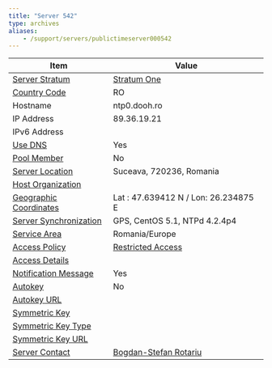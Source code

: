 ```yaml
---
title: "Server 542"
type: archives
aliases:
    - /support/servers/publictimeserver000542
---
```


| Item | Value |
| ----- | ----- |
| [Server Stratum](/support/servers/serverstratum) | [Stratum One](/support/servers/stratumonetimeservers) |
| [Country Code](/support/servers/countrycode) | RO |
| Hostname |  ntp0.dooh.ro |
| IP Address |  89.36.19.21 |
| IPv6 Address | |
| [Use DNS](/support/servers/usedns) | Yes |
| [Pool Member](/support/servers/poolmember) | No |
| [Server Location](/support/servers/serverlocation) |  Suceava, 720236, Romania  |
| [Host Organization](/support/servers/hostorganization) | |
| [ Geographic Coordinates](/support/servers/geographiccoordinates) |  Lat : 47.639412 N / Lon: 26.234875 E |
| [Server Synchronization](/support/servers/serversynchronization) |  GPS, CentOS 5.1, NTPd 4.2.4p4  |
| [Service Area](/support/servers/servicearea) |  Romania/Europe  |
| [Access Policy](/support/servers/accesspolicy) | [Restricted Access](/support/servers/restrictedaccess) |
| [Access Details](/support/servers/accessdetails) |  |
| [Notification Message](/support/servers/notificationmessage) | Yes |
| [Autokey](/support/servers/autokey) | No |
| [Autokey URL](/support/servers/autokeyurl) | |
| [Symmetric Key](/support/servers/symmetrickey) |  |
| [Symmetric Key Type](/support/servers/symmetrickeytype) | |
| [Symmetric Key URL](/support/servers/symmetrickeyurl) | |
| [Server Contact](/support/servers/servercontact) | [ Bogdan-Stefan Rotariu](mailto:bogdan@rotariu.ro) |